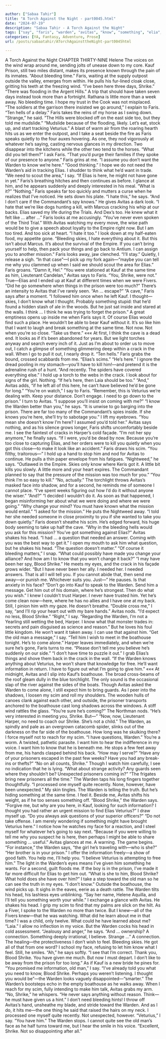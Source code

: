 ```yaml
---

author: ["Sabaa Tahir"]
title: "A Torch Against the Night - part0045.html"
date: "2024-07-19"
description: "Sabaa Tahir - A Torch Against the Night"
tags: ["say", "faris", "warden", "avitas", "know", "something", "elia", "kauf", "shrike", "want", "look", "bleeding", "away", "time", "go", "take", "tell", "one", "need", "back", "veturius", "scim", "blood", "boathouse", "prison"]
categories: [YA, Fantasy, Adventure, Prose]
url: /posts/sabaatahir/ATorchAgainsttheNight-part0045html

---
```



A Torch Against the Night
CHAPTER THIRTY-NINE
Helene
The voices on the wind wrap around me, sending jolts of unease down to my core. Kauf Prison, still two miles distant, makes its presence known through the pain of its inmates.
“About bleeding time.” Faris, waiting at the supply outpost outside the valley, emerges from within. He pulls his fur-lined cloak close, gritting his teeth at the freezing wind. “I’ve been here three days, Shrike.”
“There was flooding in the Argent Hills.” A trip that should have taken seven days instead took more than a fortnight. Rathana is little more than a week away. No bleeding time. I hope my trust in the Cook was not misplaced.
“The soldiers at the garrison there insisted we go around,” I explain to Faris. “Ten hells of a delay.”
Faris takes the reins of my horse as I swing down. “Strange,” he said. “The Hills were blocked off on the east side too, but they told me mudslide.”
“Mudslide because of the flooding, likely. Let’s eat, stock up, and start tracking Veturius.”
A blast of warm air from the roaring hearth hits us as we enter the outpost, and I take a seat beside the fire as Faris speaks quietly to the four auxes hovering. As one, they nod vigorously at whatever he’s saying, casting nervous glances in my direction. Two disappear into the kitchens while the other two tend to the horses.
“What did you tell them?” I ask Faris.
“That you’d purge their families if they spoke of our presence to anyone.” Faris grins at me. “I assume you don’t want the Warden to know we’re here.”
“Good thinking.” I hope we do not need the Warden’s aid in tracking Elias. I shudder to think what he’d want in trade.
“We need to scout the area,” I say. “If Elias is here, he might not have gone in yet.”
Faris’s breathing hitches and then continues as before. I glance at him, and he appears suddenly and deeply interested in his meal.
“What is it?”
“Nothing.” Faris speaks far too quickly and mutters a curse when he realizes that I’ve noticed. He sets down his plate.
“I hate this,” he says. “And I don’t care if the Commandant’s spy knows.” He gives Avitas a dark look. “I hate that we’re like dogs hunting a kill, with Marcus cracking his whip at our backs. Elias saved my life during the Trials. And Dex’s too. He knew what it felt like … after …” Faris looks at me accusingly. “You’ve never even spoken of the Third Trial.”
With Avitas watching my every move, the wise path would be to give a speech about loyalty to the Empire right now.
But I am too tired. And too sick at heart.
“I hate it too.” I look down at my half-eaten food, my appetite gone. “Bleeding skies, I hate everything about it. But this isn’t about Marcus. It’s about the survival of the Empire. If you can’t bring yourself to help, then pack your things and go back to Antium. I can assign you to another mission.”
Faris looks away, jaw clenched. “I’ll stay.”
Quietly, I release a sigh. “In that case”—I pick up my fork again—“maybe you can tell me why you clammed up when I said we should scout the area for Elias.”
Faris groans. “Damn it, Hel.”
“You were stationed at Kauf at the same time as him, Lieutenant Candelan,” Avitas says to Faris. “You, Shrike, were not.”
True—Elias and I ended up at Kauf at different times when we were Fivers.
“Did he go somewhere when things in the prison were too much?” There’s an intensity to Avitas that I’ve rarely seen. “An … escape?”
“A cave,” Faris says after a moment. “I followed him once when he left Kauf. I thought—skies, I don’t know what I thought. Probably something stupid: that he’d found a hidden stash of ale in the woods. But he just sat inside and stared at the walls. I think … I think he was trying to forget the prison.”
A great emptiness opens up inside me when Faris says it. Of course Elias would find such a place. He wouldn’t be able to bear Kauf without it. It’s so like him that I want to laugh and break something at the same time.
Not now. Not when you’re so close.
“Take us there.”
«««
At first, I think the cave is a dead end. It looks as if it’s been abandoned for years. But we light torches anyway and search every inch of it. Just as I’m about to order us to move out, I catch a glimpse of something glimmering deep within a crack in the wall. When I go to pull it out, I nearly drop it.
“Ten hells.” Faris grabs the bound, crossed scabbards from me. “Elias’s scims.”
“He’s here.” I ignore the dread pooling in my stomach—you’ll have to kill him!—and pretend it is the adrenaline rush of a hunt. “And recently. The spiders have covered everything else.” I hold up a torch to the webs in the crack.
I look about for signs of the girl. Nothing. “If he’s here, then Laia should be too.”
“And,” Avitas adds, “if he left all of this here, he can’t have believed he’d be gone for long.”
“You’re on watch,” I say to Faris. “Remember, this is Veturius we’re dealing with. Keep your distance. Don’t engage. I need to go down to the prison.” I turn to Avitas. “I suppose you’ll insist on coming with me?”
“I know the Warden better than you,” he says. “It is unwise to go barging into the prison. There are far too many of the Commandant’s spies inside. If she knows you’re here, she’ll try to sabotage you.”
I lift my eyebrows. “You mean she doesn’t know I’m here? I assumed you’d told her.”
Avitas says nothing, and as his silence grows longer, Faris shifts uncomfortably beside me. I see the faintest of cracks in Harper’s cold façade.
“I’m not her spy anymore,” he finally says. “If I were, you’d be dead by now. Because you’re too close to capturing Elias, and her orders were to kill you quietly when you got this close—to make it look like an accident.”
Faris draws his scim. “You filthy, traitorous—”
I hold up a hand to stop him and nod for Avitas to continue.
He pulls a thin paper envelope from his fatigues. “Nightweed,” he says. “Outlawed in the Empire. Skies only know where Keris got it. A little bit kills you slowly. A little more and your heart expires. The Commandant planned to say that the pressure of the mission was too much for you.”
“You think I’m so easy to kill.”
“No, actually.” The torchlight throws Avitas’s masked face into shadow, and for a second, he reminds me of someone I cannot place. “I’ve spent weeks figuring out how I’d do it without anyone the wiser.”
“And?”
“I decided I wouldn’t do it. As soon as that happened, I began misinforming her about what we were doing and where we were going.”
“Why change your mind? You must have known what the mission would entail.”
“I asked for the mission.” He puts the Nightweed away. “I told her she needed someone in close proximity to you if she wanted to take you down quietly.”
Faris doesn’t sheathe his scim. He’s edged forward, his huge body seeming to take up half the cave. “Why in the bleeding hells would you ask for this mission? You’ve got something against Elias?”
Avitas shakes his head. “I had … a question that needed an answer. Coming with you was the best way to get it.”
I open my mouth to ask him what question, but he shakes his head.
“The question doesn’t matter.”
“Of course it bleeding matters,” I snap. “What could possibly have made you change your alliance? And how am I to know that you won’t change it back?”
“I may have been her spy, Blood Shrike.” He meets my eyes, and the crack in his façade grows wider. “But I have never been her ally. I needed her. I needed answers. That is all I will tell you. If you cannot abide that, then send me away—or punish me. Whichever suits you. Just—” He pauses. Is that anxiety in his face? “Don’t go into Kauf to speak to the Warden. Send him a message. Get him out of his domain, where he’s strongest. Then do what you wish.”
I knew I couldn’t trust Harper. I never have trusted him. Yet he’s come clean now—here, where he has no allies and I have one at my back.
Still, I pinion him with my gaze. He doesn’t breathe.
“Double cross me,” I say, “and I’ll rip your heart out with my bare hands.”
Avitas nods. “I’d expect no less, Blood Shrike.”
“Right,” I say. “Regarding the Warden, I’m not a Yearling still wetting the bed, Harper. I know what that monster trades in: secrets and pain disguised as science and reason.”
But he loves his foul little kingdom. He won’t want it taken away. I can use that against him.
“Get the old man a message,” I say. “Tell him I wish to meet in the boathouse tonight. He’s to come alone.”
Harper leaves immediately, and when we’re sure he’s gone, Faris turns to me.
“Please don’t tell me you believe he’s suddenly on our side.”
“I don’t have time to puzzle it out.” I grab Elias’s things and shove them back in the crack in the wall. “If the Warden knows anything about Veturius, he won’t share that knowledge for free. He’ll want information in return. I have to figure out what I’m going to give him.”
«««
At midnight, Avitas and I slip into Kauf’s boathouse. The broad cross-beams of the roof gleam dully in the blue torchlight. The only sound is the occasional slap of the river against the sides of the boats.
Though Avitas asked the Warden to come alone, I still expect him to bring guards. As I peer into the shadows, I loosen my scim and roll my shoulders. The wooden hulls of canoes clank against each other, and outside, the prisoner transports anchored to the boathouse cast long shadows across the windows. A stiff wind rattles the glass.
“You’re sure he’s coming?”
The Northman nods. “He’s very interested in meeting you, Shrike. But—”
“Now, now, Lieutenant Harper, no need to coach our Shrike. She’s not a child.”
The Warden, as spindly and pale as an overgrown catacomb spider, slinks out of the darkness on the far side of the boathouse. How long was he skulking there? I force myself not to reach for my scim.
“I have questions, Warden.” You’re a worm. A twisted, pathetic parasite. I want him to hear the indifference in my voice. I want him to know that he is beneath me.
He stops a few feet away from me, his hands clasped behind his back. “How may I serve?”
“Have any of your prisoners escaped in the past few weeks? Have you had any break-ins or thefts?”
“No on all counts, Shrike.” Though I watch him carefully, I see no indication that he is lying.
“What about strange activity? Any guards seen where they shouldn’t be? Unexpected prisoners coming in?”
“The frigates bring new prisoners all the time.” The Warden taps his long fingers together thoughtfully. “I processed one myself quite recently. None, however, have been unexpected.”
My skin tingles. The Warden is telling the truth. But he’s hiding something at the same time. I feel it. Beside me, Avitas shifts his weight, as if he too senses something off.
“Blood Shrike,” the Warden says. “Forgive me, but why are you here, in Kauf, looking for such information? I thought you had rather an urgent mission to find Elias Veturius?”
I draw myself up. “Do you always ask questions of your superior officers?”
“Do not take offense. I am merely wondering if something might have brought Veturius here.”
I notice how he watches my face for a reaction, and I steel myself for whatever he’s going to say next.
“Because if you were willing to tell me why you suspect he is here, then perhaps I might be able to share something … useful.”
Avitas glances at me. A warning. The game begins.
“For instance,” the Warden says, “the girl he’s traveling with—who is she?”
“Her brother is in your prison.” I offer the information freely—a show of good faith. You help me, I’ll help you. “I believe Veturius is attempting to free him.”
The light in the Warden’s eyes means I’ve given him something he wants. For a second, guilt floods me. If the boy is in the prison, I’ve made it far more difficult for Elias to get him out.
“What is she to him, Blood Shrike? What hold does she have over him?”
I take a step toward the old man so he can see the truth in my eyes. “I don’t know.”
Outside the boathouse, the wind picks up. It sighs in the eaves, eerie as a death rattle. The Warden tilts his head, his lashless eyes unblinking.
“Say her name, Helene Aquilla, and I’ll tell you something worth your while.”
I exchange a glance with Avitas. He shakes his head. I grip my scim to find that my palms are slick on the hilt. As a Fiver, I spoke to the Warden no more than twice. But I knew—all of the Fivers knew—that he was watching. What did he learn about me in that time? I was a child, only twelve. What could he have learned about me?
“Laia.” I allow no inflection in my voice. But the Warden cocks his head in cold assessment.
“Jealousy and anger,” he says. “And … ownership? A connection. Something deeply irrational, I believe. Strange …”
A connection. The healing—the protectiveness I don’t wish to feel. Bleeding skies. He got all of that from one word? I school my face, refusing to let him know what I feel. Still, he smiles.
“Ah,” he says softly. “I see that I’m correct. Thank you, Blood Shrike. You have given me much. But now I must depart. I don’t like to be away from the prison for too long.”
As if Kauf is a new bride he pines for. “You promised me information, old man,” I say.
“I’ve already told you what you need to know, Blood Shrike. Perhaps you weren’t listening. I thought you would be”—the Warden looks vaguely disappointed—“smarter.”
The Warden’s bootsteps echo in the empty boathouse as he walks away. When I reach for my scim, fully intending to make him talk, Avitas grabs my arm.
“No, Shrike,” he whispers. “He never says anything without reason. Think—he must have given us a hint.”
I don’t need bleeding hints! I throw off Avitas’s hand, unsheathe my blade, and stride toward the Warden. And as I do, it hits me—the one thing he said that raised the hairs on my neck. I processed one myself quite recently. Not unexpected, however.
“Veturius,” I say. “You have him.”
The Warden stops. I cannot quite see the old man’s face as he half turns toward me, but I hear the smile in his voice. “Excellent, Shrike. Not so disappointing after all.”
